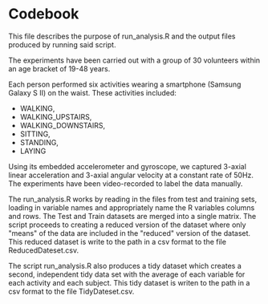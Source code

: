 Codebook
========

This file describes the purpose of run_analysis.R and the output files produced by running said script.

The experiments have been carried out with a group of 30 volunteers within an age bracket of 19-48 years. 

Each person performed six activities wearing a smartphone (Samsung Galaxy S II) on the waist.  These activities included:

* WALKING, 
* WALKING_UPSTAIRS, 
* WALKING_DOWNSTAIRS, 
* SITTING, 
* STANDING, 
* LAYING 

Using its embedded accelerometer and gyroscope, we captured 3-axial linear acceleration and 3-axial angular velocity at a constant rate of 50Hz. The experiments have been video-recorded to label the data manually. 

The run_analysis.R works by reading in the files from test and training sets, loading in variable names and appropriately name the R variables columns and rows. The Test and Train datasets are merged into a single matrix. The script proceeds to creating a reduced version of the dataset where only "means" of the data are included in the "reduced" version of the dataset. This reduced dataset is write to the path in a csv format to the file ReducedDateset.csv.  

The script run_analysis.R also produces a tidy dataset which creates a second, independent tidy data set with the average of each variable for each activity and each subject.  This tidy dataset is writen to the path in a csv format to the file TidyDateset.csv.

